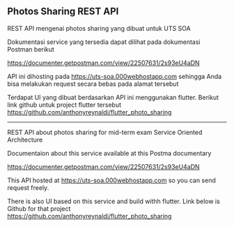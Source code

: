 ## Photos Sharing REST API

REST API mengenai photos sharing yang dibuat untuk UTS SOA

Dokumentasi service yang tersedia dapat dilihat pada dokumentasi Postman berikut

https://documenter.getpostman.com/view/22507631/2s93eU4aDN

API ini dihosting pada https://uts-soa.000webhostapp.com sehingga Anda bisa melakukan request secara bebas pada alamat tersebut

Terdapat UI yang dibuat berdasarkan API ini menggunakan flutter. Berikut link github untuk project flutter tersebut
https://github.com/anthonyreynaldi/flutter_photo_sharing

<hr>

REST API about photos sharing for mid-term exam Service Oriented Architecture

Documentaion about this service available at this Postma documentary

https://documenter.getpostman.com/view/22507631/2s93eU4aDN

This API hosted at https://uts-soa.000webhostapp.com so you can send request freely.

There is also UI based on this service and build withh flutter. Link below is Github for that project 
https://github.com/anthonyreynaldi/flutter_photo_sharing
